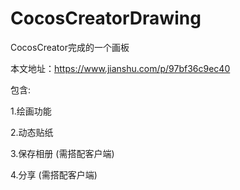 # CocosCreatorDrawing

CocosCreator完成的一个画板

本文地址：https://www.jianshu.com/p/97bf36c9ec40

包含: 

1.绘画功能

2.动态贴纸

3.保存相册 (需搭配客户端)

4.分享 (需搭配客户端)
